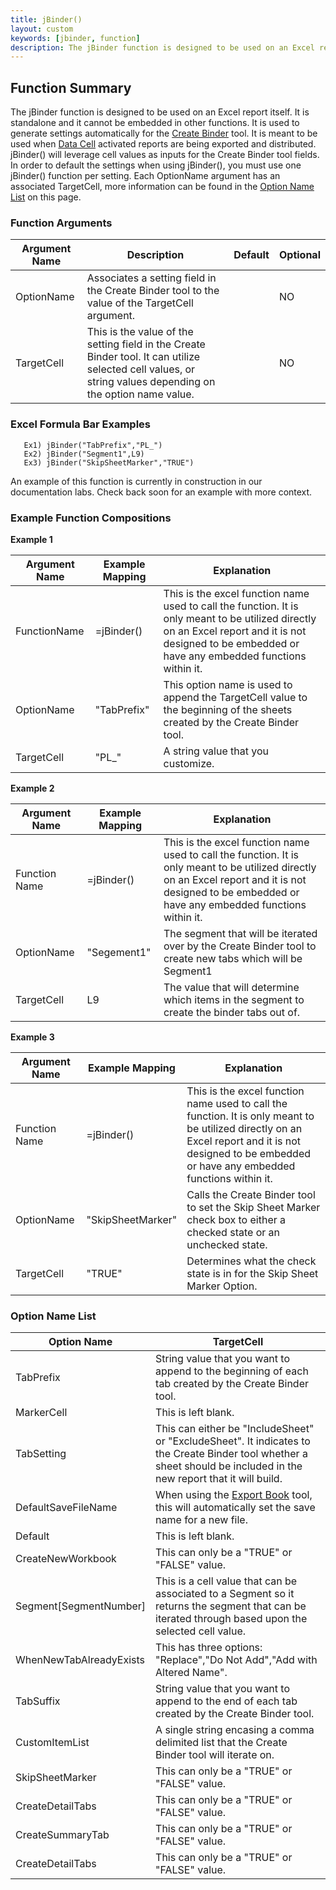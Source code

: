 ```yaml
---
title: jBinder()
layout: custom
keywords: [jbinder, function]
description: The jBinder function is designed to be used on an Excel report itself. 
---
```


## Function Summary

The jBinder function is designed to be used on an Excel report itself. It is standalone and it cannot be embedded in other functions. It is used to generate settings automatically for the [Create Binder](/wGetStarted/Interject-Ribbon-Menu-Items.html#create-binder) tool. It is meant to be used when [Data Cell](/wAbout/Tabular-vs-Data-Cells.html) activated reports are being exported and distributed. jBinder() will leverage cell values as inputs for the Create Binder tool fields. In order to default the settings when using jBinder(), you must use one jBinder() function per setting. Each OptionName argument has an associated TargetCell, more information can be found in the [Option Name List](jBinder.html#option-name-list) on this page.

### Function Arguments

| Argument Name | Description | Default | Optional |
|---------------|-------------|---------|----------|
| OptionName    | Associates a setting field in the Create Binder tool to the value of the TargetCell argument.                                                         |         | NO       |
| TargetCell    | This is the value of the setting field in the Create Binder tool. It can utilize selected cell values, or string values depending on the option name value.|         | NO       |

### Excel Formula Bar Examples

```Excel
   Ex1) jBinder("TabPrefix","PL_")
   Ex2) jBinder("Segment1",L9)
   Ex3) jBinder("SkipSheetMarker","TRUE")
```
An example of this function is currently in construction in our documentation labs. Check back soon for an example with more context.

### Example Function Compositions

**Example 1**

| Argument Name | Example Mapping | Explanation |
|---------------|-----------------|-------------|
| FunctionName  | =jBinder()     |This is the excel function name used to call the function. It is only meant to be utilized directly on an Excel report and it is not designed to be embedded or have any embedded functions within it.|
| OptionName    | "TabPrefix"     |This option name is used to append the TargetCell value to the beginning of the sheets created by the Create Binder tool. |
| TargetCell    | "PL_"           |A string value that you customize.|

**Example 2**

| Argument Name |  Example Mapping  | Explanation |
|---------------|-------------------|-------------|
| Function Name | =jBinder()       |This is the excel function name used to call the function. It is only meant to be utilized directly on an Excel report and it is not designed to be embedded or have any embedded functions within it.|
| OptionName    | "Segement1"      |The segment that will be iterated over by the Create Binder tool to create new tabs which will be Segment1|
| TargetCell    | L9                |The value that will determine which items in the segment to create the binder tabs out of.|

**Example 3**

| Argument Name |  Example Mapping  | Explanation |
|---------------|-------------------|-------------|
| Function Name | =jBinder()       |This is the excel function name used to call the function. It is only meant to be utilized directly on an Excel report and it is not designed to be embedded or have any embedded functions within it.|
| OptionName    | "SkipSheetMarker" |Calls the Create Binder tool to set the Skip Sheet Marker check box to either a checked state or an unchecked state.|
| TargetCell    | "TRUE"            |Determines what the check state is in for the Skip Sheet Marker Option.|

### Option Name List 

| Option Name                  | TargetCell |
|------------------------------|------------|
| TabPrefix                    | String value that you want to append to the beginning of each tab created by the Create Binder tool.|
| MarkerCell                   | This is left blank.|
| TabSetting                   | This can either be "IncludeSheet" or "ExcludeSheet". It indicates to the Create Binder tool whether a sheet should be included in the new report that it will build.|
| DefaultSaveFileName          | When using the [Export Book]() tool, this will automatically set the save name for a new file.           |
| Default                      | This is left blank.|
| CreateNewWorkbook            | This can only be a "TRUE" or "FALSE" value.            |
| Segment[SegmentNumber]       | This is a cell value that can be associated to a Segment so it returns the segment that can be iterated through based upon the selected cell value.|
| WhenNewTabAlreadyExists      | This has three options: "Replace","Do Not Add","Add with Altered Name". |
| TabSuffix                    | String value that you want to append to the end of each tab created by the Create Binder tool.|
| CustomItemList               | A single string encasing a comma delimited list that the Create Binder tool will iterate on.|
| SkipSheetMarker              | This can only be a "TRUE" or "FALSE" value.           |
| CreateDetailTabs             | This can only be a "TRUE" or "FALSE" value.           |
| CreateSummaryTab             | This can only be a "TRUE" or "FALSE" value.           |
| CreateDetailTabs             | This can only be a "TRUE" or "FALSE" value.           |

